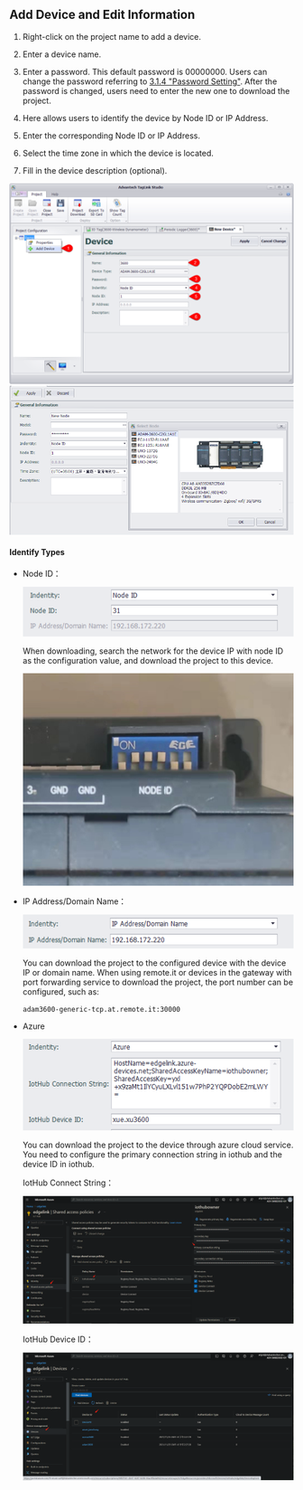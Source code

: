 ## Add Device and Edit Information

1. Right-click on the project name to add a device.

2. Enter a device name.

3. Enter a password. This default password is 00000000. Users can change the password referring to [3.1.4 "Password Setting"](../OnlineFunctions/OnlineConfig/PasswordSetting/PasswordSetting.html). After the password is changed, users need to enter the new one to download the project. 

4. Here allows users to identify the device by Node ID or IP Address.

5. Enter the corresponding Node ID or IP Address.

6. Select the time zone in which the device is located.

7. Fill in the device description (optional).

![](adddevice.png)
![](addnode-model.png)

#### Identify Types ####

- Node ID：

  ![](adddeviceNodeID.png)

  When downloading, search the network for the device IP with node ID as the configuration value, and download the project to this device.

  ![](adddeviceNodeID1.png)

- IP Address/Domain Name：

  ![](adddeviceIP.png)

  You can download the project to the configured device with the device IP or domain name. When using remote.it or devices in the gateway with port forwarding service to download the project, the port number can be configured, such as:

  ```
  adam3600-generic-tcp.at.remote.it:30000
  ```

- Azure

  ![](adddeviceAzure.png)

  You can download the project to the device through azure cloud service. You need to configure the primary connection string in iothub and the device ID in iothub.


  IotHub Connect String：

  ![](adddeviceAzure1.png)


  IotHub Device ID：

  ![](adddeviceAzure2.png)

